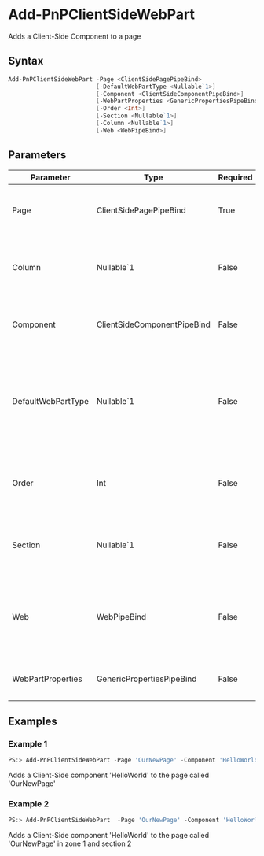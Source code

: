 # Add-PnPClientSideWebPart
Adds a Client-Side Component to a page
## Syntax
```powershell
Add-PnPClientSideWebPart -Page <ClientSidePagePipeBind>
                         [-DefaultWebPartType <Nullable`1>]
                         [-Component <ClientSideComponentPipeBind>]
                         [-WebPartProperties <GenericPropertiesPipeBind>]
                         [-Order <Int>]
                         [-Section <Nullable`1>]
                         [-Column <Nullable`1>]
                         [-Web <WebPipeBind>]
```


## Parameters
Parameter|Type|Required|Description
---------|----|--------|-----------
|Page|ClientSidePagePipeBind|True|The name of the page or the page in-memory instance.|
|Column|Nullable`1|False|Sets the column where to insert the WebPart control.|
|Component|ClientSideComponentPipeBind|False|Specifies the component instance or Id to add.|
|DefaultWebPartType|Nullable`1|False|Defines a default WebPart type to insert. This takes precedence on the Component argument.|
|Order|Int|False|Sets the order of the WebPart control. (Default = 1)|
|Section|Nullable`1|False|Sets the section where to insert the WebPart control.|
|Web|WebPipeBind|False|The web to apply the command to. Omit this parameter to use the current web.|
|WebPartProperties|GenericPropertiesPipeBind|False|The properties of the WebPart|
## Examples

### Example 1
```powershell
PS:> Add-PnPClientSideWebPart -Page 'OurNewPage' -Component 'HelloWorld'
```
Adds a Client-Side component 'HelloWorld' to the page called 'OurNewPage'

### Example 2
```powershell
PS:> Add-PnPClientSideWebPart  -Page 'OurNewPage' -Component 'HelloWorld' -Zone 1 -Section 2
```
Adds a Client-Side component 'HelloWorld' to the page called 'OurNewPage' in zone 1 and section 2
